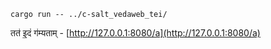 ```
cargo run -- ../c-salt_vedaweb_tei/
```

तत॑ इ॒दं ग॑म्यताम् -
[http://127.0.0.1:8080/a](http://127.0.0.1:8080/a)
